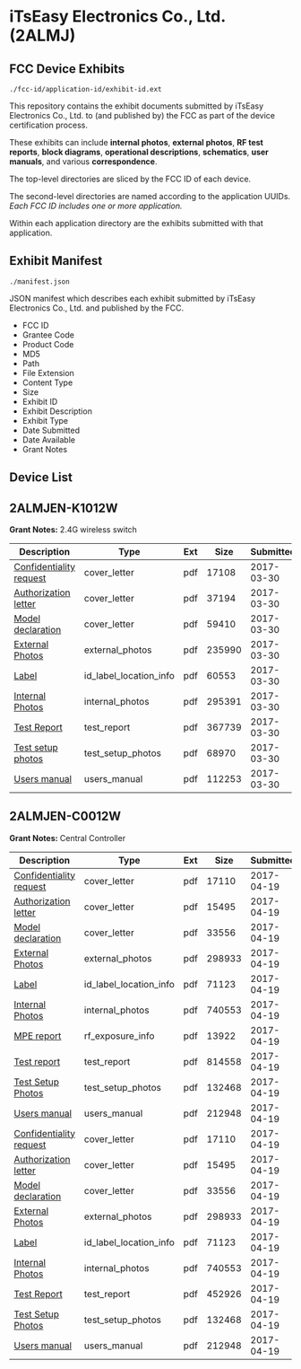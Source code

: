 # iTsEasy Electronics Co., Ltd. (2ALMJ)
## FCC Device Exhibits

```
./fcc-id/application-id/exhibit-id.ext
```

This repository contains the exhibit documents submitted by iTsEasy Electronics Co., Ltd. to (and published by) the FCC as part of the device certification process.

These exhibits can include **internal photos**, **external photos**, **RF test reports**, **block diagrams**, **operational descriptions**, **schematics**, **user manuals**, and various **correspondence**.

The top-level directories are sliced by the FCC ID of each device.

The second-level directories are named according to the application UUIDs. *Each FCC ID includes one or more application.*

Within each application directory are the exhibits submitted with that application. 

## Exhibit Manifest

```
./manifest.json
```

JSON manifest which describes each exhibit submitted by iTsEasy Electronics Co., Ltd. and published by the FCC.

- FCC ID
- Grantee Code
- Product Code
- MD5
- Path
- File Extension
- Content Type
- Size
- Exhibit ID
- Exhibit Description
- Exhibit Type
- Date Submitted
- Date Available
- Grant Notes

## Device List
## 2ALMJEN-K1012W
**Grant Notes:** 2.4G wireless switch

| Description | Type | Ext | Size | Submitted | Available |
| ----------- | ---- | --- | ---- | --------- | --------- |
| [Confidentiality request](2ALMJEN-K1012W/34b3b2cd40955eb91e33207b8fc56b87/3339674.pdf) | cover_letter | pdf | 17108 | 2017-03-30 | 2017-03-30 |
| [Authorization letter](2ALMJEN-K1012W/34b3b2cd40955eb91e33207b8fc56b87/3339675.pdf) | cover_letter | pdf | 37194 | 2017-03-30 | 2017-03-30 |
| [Model declaration](2ALMJEN-K1012W/34b3b2cd40955eb91e33207b8fc56b87/3339678.pdf) | cover_letter | pdf | 59410 | 2017-03-30 | 2017-03-30 |
| [External Photos](2ALMJEN-K1012W/34b3b2cd40955eb91e33207b8fc56b87/3339670.pdf) | external_photos | pdf | 235990 | 2017-03-30 | 2017-03-30 |
| [Label](2ALMJEN-K1012W/34b3b2cd40955eb91e33207b8fc56b87/3339677.pdf) | id_label_location_info | pdf | 60553 | 2017-03-30 | 2017-03-30 |
| [Internal Photos](2ALMJEN-K1012W/34b3b2cd40955eb91e33207b8fc56b87/3339671.pdf) | internal_photos | pdf | 295391 | 2017-03-30 | 2017-03-30 |
| [Test Report](2ALMJEN-K1012W/34b3b2cd40955eb91e33207b8fc56b87/3339676.pdf) | test_report | pdf | 367739 | 2017-03-30 | 2017-03-30 |
| [Test setup photos](2ALMJEN-K1012W/34b3b2cd40955eb91e33207b8fc56b87/3339673.pdf) | test_setup_photos | pdf | 68970 | 2017-03-30 | 2017-03-30 |
| [Users manual](2ALMJEN-K1012W/34b3b2cd40955eb91e33207b8fc56b87/3339672.pdf) | users_manual | pdf | 112253 | 2017-03-30 | 2017-03-30 |
## 2ALMJEN-C0012W
**Grant Notes:** Central Controller

| Description | Type | Ext | Size | Submitted | Available |
| ----------- | ---- | --- | ---- | --------- | --------- |
| [Confidentiality request](2ALMJEN-C0012W/2ed3755acbc2d81555357318cbfaaa14/3363236.pdf) | cover_letter | pdf | 17110 | 2017-04-19 | 2017-04-19 |
| [Authorization letter](2ALMJEN-C0012W/2ed3755acbc2d81555357318cbfaaa14/3363237.pdf) | cover_letter | pdf | 15495 | 2017-04-19 | 2017-04-19 |
| [Model declaration](2ALMJEN-C0012W/2ed3755acbc2d81555357318cbfaaa14/3363240.pdf) | cover_letter | pdf | 33556 | 2017-04-19 | 2017-04-19 |
| [External Photos](2ALMJEN-C0012W/2ed3755acbc2d81555357318cbfaaa14/3363232.pdf) | external_photos | pdf | 298933 | 2017-04-19 | 2017-04-19 |
| [Label](2ALMJEN-C0012W/2ed3755acbc2d81555357318cbfaaa14/3363239.pdf) | id_label_location_info | pdf | 71123 | 2017-04-19 | 2017-04-19 |
| [Internal Photos](2ALMJEN-C0012W/2ed3755acbc2d81555357318cbfaaa14/3363233.pdf) | internal_photos | pdf | 740553 | 2017-04-19 | 2017-04-19 |
| [MPE report](2ALMJEN-C0012W/2ed3755acbc2d81555357318cbfaaa14/3363297.pdf) | rf_exposure_info | pdf | 13922 | 2017-04-19 | 2017-04-19 |
| [Test report](2ALMJEN-C0012W/2ed3755acbc2d81555357318cbfaaa14/3363298.pdf) | test_report | pdf | 814558 | 2017-04-19 | 2017-04-19 |
| [Test Setup Photos](2ALMJEN-C0012W/2ed3755acbc2d81555357318cbfaaa14/3363234.pdf) | test_setup_photos | pdf | 132468 | 2017-04-19 | 2017-04-19 |
| [Users manual](2ALMJEN-C0012W/2ed3755acbc2d81555357318cbfaaa14/3363235.pdf) | users_manual | pdf | 212948 | 2017-04-19 | 2017-04-19 |
| [Confidentiality request](2ALMJEN-C0012W/5ffb690c057e2f8b8aa8502b33584a5b/3363236.pdf) | cover_letter | pdf | 17110 | 2017-04-19 | 2017-04-19 |
| [Authorization letter](2ALMJEN-C0012W/5ffb690c057e2f8b8aa8502b33584a5b/3363237.pdf) | cover_letter | pdf | 15495 | 2017-04-19 | 2017-04-19 |
| [Model declaration](2ALMJEN-C0012W/5ffb690c057e2f8b8aa8502b33584a5b/3363240.pdf) | cover_letter | pdf | 33556 | 2017-04-19 | 2017-04-19 |
| [External Photos](2ALMJEN-C0012W/5ffb690c057e2f8b8aa8502b33584a5b/3363232.pdf) | external_photos | pdf | 298933 | 2017-04-19 | 2017-04-19 |
| [Label](2ALMJEN-C0012W/5ffb690c057e2f8b8aa8502b33584a5b/3363239.pdf) | id_label_location_info | pdf | 71123 | 2017-04-19 | 2017-04-19 |
| [Internal Photos](2ALMJEN-C0012W/5ffb690c057e2f8b8aa8502b33584a5b/3363233.pdf) | internal_photos | pdf | 740553 | 2017-04-19 | 2017-04-19 |
| [Test Report](2ALMJEN-C0012W/5ffb690c057e2f8b8aa8502b33584a5b/3363238.pdf) | test_report | pdf | 452926 | 2017-04-19 | 2017-04-19 |
| [Test Setup Photos](2ALMJEN-C0012W/5ffb690c057e2f8b8aa8502b33584a5b/3363234.pdf) | test_setup_photos | pdf | 132468 | 2017-04-19 | 2017-04-19 |
| [Users manual](2ALMJEN-C0012W/5ffb690c057e2f8b8aa8502b33584a5b/3363235.pdf) | users_manual | pdf | 212948 | 2017-04-19 | 2017-04-19 |
